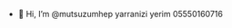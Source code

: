 - 👋 Hi, I’m @mutsuzumhep
yarranizi yerim
05550160716

<!---
mutsuzumhep/mutsuzumhep is a ✨ special ✨ repository because its `README.md` (this file) appears on your GitHub profile.
You can click the Preview link to take a look at your changes.
--->
